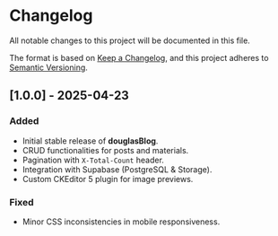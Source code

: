 # Changelog

All notable changes to this project will be documented in this file.

The format is based on [Keep a Changelog](https://keepachangelog.com/en/1.0.0/), and this project adheres to [Semantic Versioning](https://semver.org/spec/v2.0.0.html).

## [1.0.0] - 2025-04-23
### Added
- Initial stable release of **douglasBlog**.
- CRUD functionalities for posts and materials.
- Pagination with `X-Total-Count` header.
- Integration with Supabase (PostgreSQL & Storage).
- Custom CKEditor 5 plugin for image previews.

### Fixed
- Minor CSS inconsistencies in mobile responsiveness.

